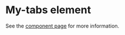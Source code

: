 My-tabs element
================

See the [component page](http://sureshg.github.io/my-tabs) for more information.
